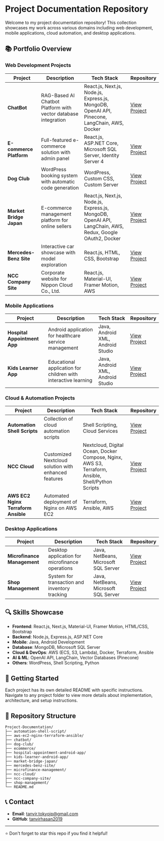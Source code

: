 # Project Documentation Repository

Welcome to my project documentation repository! This collection showcases my work across various domains including web development, mobile applications, cloud automation, and desktop applications.

## 📚 Portfolio Overview

### Web Development Projects

| Project | Description | Tech Stack | Repository |
|---------|-------------|------------|------------|
| **ChatBot** | RAG-Based AI Chatbot Platform with vector database integration | React.js, Next.js, Node.js, Express.js, MongoDB, OpenAI API, Pinecone, LangChain, AWS, Docker | [View Project](https://github.com/tanvirhasan2019/Project-Documentation/tree/main/chatbot) |
| **E-commerce Platform** | Full-featured e-commerce solution with admin panel | React.js, ASP.NET Core, Microsoft SQL Server, Identity Server 4 | [View Project](https://github.com/tanvirhasan2019/Project-Documentation/tree/main/ecommerce) |
| **Dog Club** | WordPress booking system with automatic code generation | WordPress, Custom CSS, Custom Server | [View Project](https://github.com/tanvirhasan2019/Project-Documentation/tree/main/dog-club) |
| **Market Bridge Japan** | E-commerce management platform for online sellers | React.js, Next.js, Node.js, Express.js, MongoDB, OpenAI API, LangChain, AWS, Redux, Google OAuth2, Docker | [View Project](https://github.com/tanvirhasan2019/Project-Documentation/tree/main/market-bridge-japan) |
| **Mercedes-Benz Site** | Interactive car showcase with model exploration | React.js, HTML, CSS, Bootstrap | [View Project](https://github.com/tanvirhasan2019/Project-Documentation/tree/main/mercedes-benz-site) |
| **NCC Company Site** | Corporate website for Nippon Cloud Co., Ltd. | React.js, Material-UI, Framer Motion, AWS | [View Project](https://github.com/tanvirhasan2019/Project-Documentation/tree/main/ncc-company-site) |

### Mobile Applications

| Project | Description | Tech Stack | Repository |
|---------|-------------|------------|------------|
| **Hospital Appointment App** | Android application for healthcare service management | Java, Android XML, Android Studio | [View Project](https://github.com/tanvirhasan2019/Project-Documentation/tree/main/hospital-appointment-android-app) |
| **Kids Learner App** | Educational application for children with interactive learning | Java, Android XML, Android Studio | [View Project](https://github.com/tanvirhasan2019/Project-Documentation/tree/main/kids-learner-android-app) |

### Cloud & Automation Projects

| Project | Description | Tech Stack | Repository |
|---------|-------------|------------|------------|
| **Automation Shell Scripts** | Collection of cloud automation scripts | Shell Scripting, Cloud Services | [View Project](https://github.com/tanvirhasan2019/Project-Documentation/tree/main/automation-shell-script) |
| **NCC Cloud** | Customized Nextcloud solution with enhanced features | Nextcloud, Digital Ocean, Docker Compose, Nginx, AWS S3, Terraform, Ansible, Shell/Python Scripts | [View Project](https://github.com/tanvirhasan2019/Project-Documentation/tree/main/ncc-cloud) |
| **AWS EC2 Nginx Terraform Ansible** | Automated deployment of Nginx on AWS EC2 | Terraform, Ansible, AWS | [View Project](./aws-ec2-nginx-terraform-ansible) |

### Desktop Applications

| Project | Description | Tech Stack | Repository |
|---------|-------------|------------|------------|
| **Microfinance Management** | Desktop application for microfinance operations | Java, NetBeans, Microsoft SQL Server | [View Project](https://github.com/tanvirhasan2019/Project-Documentation/tree/main/microfinance-management) |
| **Shop Management** | System for transaction and inventory tracking | Java, NetBeans, Microsoft SQL Server | [View Project](https://github.com/tanvirhasan2019/Project-Documentation/tree/main/shop-management) |

## 🔍 Skills Showcase

- **Frontend**: React.js, Next.js, Material-UI, Framer Motion, HTML/CSS, Bootstrap
- **Backend**: Node.js, Express.js, ASP.NET Core
- **Mobile**: Java, Android Development
- **Database**: MongoDB, Microsoft SQL Server
- **Cloud & DevOps**: AWS (ECS, S3, Lambda), Docker, Terraform, Ansible
- **AI & ML**: OpenAI API, LangChain, Vector Databases (Pinecone)
- **Others**: WordPress, Shell Scripting, Python

## 🚀 Getting Started

Each project has its own detailed README with specific instructions. Navigate to any project folder to view more details about implementation, architecture, and setup instructions.

## 📂 Repository Structure

```
Project-Documentation/
├── automation-shell-script/
├── aws-ec2-nginx-terraform-ansible/
├── chatbot/
├── dog-club/
├── ecommerce/
├── hospital-appointment-android-app/
├── kids-learner-android-app/
├── market-bridge-japan/
├── mercedes-benz-site/
├── microfinance-management/
├── ncc-cloud/
├── ncc-company-site/
├── shop-management/
└── README.md
```

## 📞 Contact

- **Email**: tanvir.tokyojp@gmail.com
- **GitHub**: [tanvirhasan2019](https://github.com/tanvirhasan2019)

---

⭐ Don't forget to star this repo if you find it helpful!
